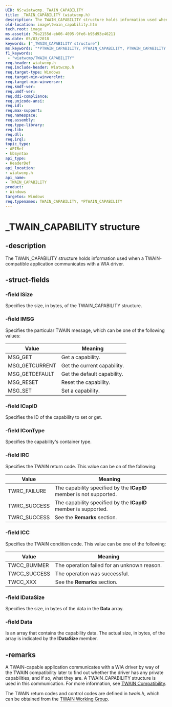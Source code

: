 ```yaml
---
UID: NS:wiatwcmp._TWAIN_CAPABILITY
title: _TWAIN_CAPABILITY (wiatwcmp.h)
description: The TWAIN_CAPABILITY structure holds information used when a TWAIN-compatible application communicates with a WIA driver.
old-location: image\twain_capability.htm
tech.root: image
ms.assetid: 79a2155d-eb06-4095-9fe6-b95d93e46211
ms.date: 05/03/2018
keywords: ["_TWAIN_CAPABILITY structure"]
ms.keywords: "*PTWAIN_CAPABILITY, PTWAIN_CAPABILITY, PTWAIN_CAPABILITY structure pointer [Imaging Devices], TWAIN_CAPABILITY, TWAIN_CAPABILITY structure [Imaging Devices], _TWAIN_CAPABILITY, image.twain_capability, wiastrct_12204cb8-d0ad-46d5-a741-4522ba28006b.xml, wiatwcmp/PTWAIN_CAPABILITY, wiatwcmp/TWAIN_CAPABILITY"
f1_keywords:
 - "wiatwcmp/TWAIN_CAPABILITY"
req.header: wiatwcmp.h
req.include-header: Wiatwcmp.h
req.target-type: Windows
req.target-min-winverclnt:
req.target-min-winversvr: 
req.kmdf-ver: 
req.umdf-ver: 
req.ddi-compliance: 
req.unicode-ansi: 
req.idl: 
req.max-support: 
req.namespace: 
req.assembly: 
req.type-library: 
req.lib: 
req.dll: 
req.irql: 
topic_type:
- APIRef
- kbSyntax
api_type:
- HeaderDef
api_location:
- wiatwcmp.h
api_name:
- TWAIN_CAPABILITY
product:
- Windows
targetos: Windows
req.typenames: TWAIN_CAPABILITY, *PTWAIN_CAPABILITY
---
```


# _TWAIN_CAPABILITY structure

## -description

The TWAIN_CAPABILITY structure holds information used when a TWAIN-compatible application communicates with a WIA driver.

## -struct-fields

### -field lSize

Specifies the size, in bytes, of the TWAIN_CAPABILITY structure.

### -field lMSG

Specifies the particular TWAIN message, which can be one of the following values:

| Value | Meaning |
| --- | --- |
| MSG_GET | Get a capability. |
| MSG_GETCURRENT | Get the current capability. |
| MSG_GETDEFAULT | Get the default capability. |
| MSG_RESET | Reset the capability. |
| MSG_SET | Set a capability. |

### -field lCapID

Specifies the ID of the capability to set or get.

### -field lConType

Specifies the capability's container type.

### -field lRC

Specifies the TWAIN return code. This value can be on of the following:

| Value | Meaning |
| --- | --- |
| TWRC_FAILURE | The capability specified by the **lCapID** member is not supported. |
| TWRC_SUCCESS | The capability specified by the **lCapID** member is supported. |
| TWRC_SUCCESS | See the **Remarks** section. |

### -field lCC

Specifies the TWAIN condition code. This value can be one of the following:

| Value | Meaning |
| --- | --- |
| TWCC_BUMMER | The operation failed for an unknown reason. |
| TWCC_SUCCESS | The operation was successful. |
| TWCC_XXX | See the **Remarks** section. |

### -field lDataSize

Specifies the size, in bytes of the data in the **Data** array.

### -field Data

Is an array that contains the capability data. The actual size, in bytes, of the array is indicated by the **lDataSize** member.

## -remarks

A TWAIN-capable application communicates with a WIA driver by way of the TWAIN compatibility later to find out whether the driver has any private capabilities, and if so, what they are. A TWAIN_CAPABILITY structure is used in this communication. For more information, see [TWAIN Compatibility](https://docs.microsoft.com/windows-hardware/drivers/image/twain-compatibility).

The TWAIN return codes and control codes are defined in *twain.h*, which can be obtained from the [TWAIN Working Group](https://www.twain.org).
